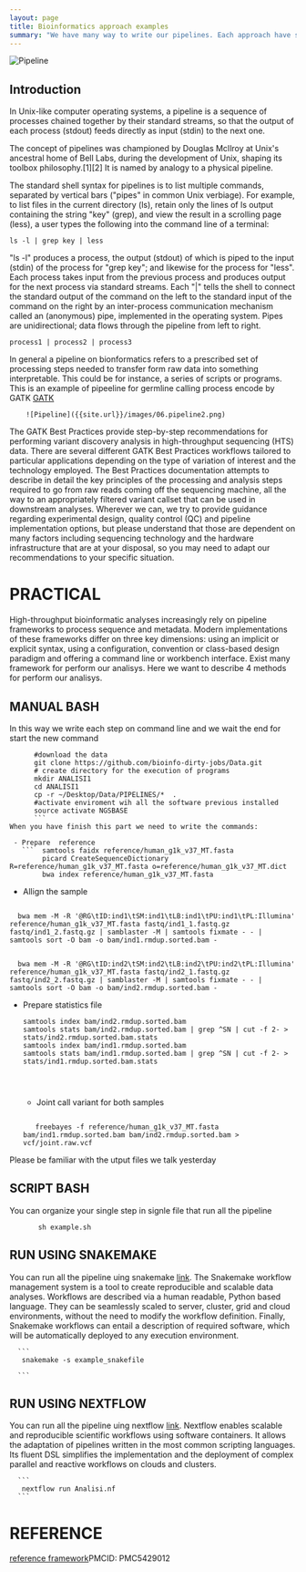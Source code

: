 ```yaml
---
layout: page
title: Bioinformatics approach examples
summary: "We have many way to write our pipelines. Each approach have some problems. We need to use take in mind what we need to do."
---
```


![Pipeline]({{site.url}}/images/pipeline.jpg)

## Introduction

In Unix-like computer operating systems, a pipeline is a sequence of processes chained together by their standard streams, so that the output of each process (stdout) feeds directly as input (stdin) to the next one.

The concept of pipelines was championed by Douglas McIlroy at Unix's ancestral home of Bell Labs, during the development of Unix, shaping its toolbox philosophy.[1][2] It is named by analogy to a physical pipeline.

The standard shell syntax for pipelines is to list multiple commands, separated by vertical bars ("pipes" in common Unix verbiage). For example, to list files in the current directory (ls), retain only the lines of ls output containing the string "key" (grep), and view the result in a scrolling page (less), a user types the following into the command line of a terminal:

  ```ls -l | grep key | less```

"ls -l" produces a process, the output (stdout) of which is piped to the input (stdin) of the process for "grep key"; and likewise for the process for "less". Each process takes input from the previous process and produces output for the next process via standard streams. Each "|" tells the shell to connect the standard output of the command on the left to the standard input of the command on the right by an inter-process communication mechanism called an (anonymous) pipe, implemented in the operating system. Pipes are unidirectional; data flows through the pipeline from left to right.

``` process1 | process2 | process3 ```



In general a pipeline on bionformatics  refers to a prescribed set of processing steps needed to transfer form raw data into something interpretable. This could be for instance, a series of scripts or programs. This is an example of pipeeline for  germline calling process encode by GATK [GATK](https://software.broadinstitute.org/gatk/best-practices/)


        ![Pipeline]({{site.url}}/images/06.pipeline2.png)

The GATK Best Practices provide step-by-step recommendations for performing variant discovery analysis in high-throughput sequencing (HTS) data. There are several different GATK Best Practices workflows tailored to particular applications depending on the type of variation of interest and the technology employed. The Best Practices documentation attempts to describe in detail the key principles of the processing and analysis steps required to go from raw reads coming off the sequencing machine, all the way to an appropriately filtered variant callset that can be used in downstream analyses. Wherever we can, we try to provide guidance regarding experimental design, quality control (QC) and pipeline implementation options, but please understand that those are dependent on many factors including sequencing technology and the hardware infrastructure that are at your disposal, so you may need to adapt our recommendations to your specific situation.

# PRACTICAL

High-throughput bioinformatic analyses increasingly rely on pipeline frameworks to process sequence and metadata. Modern implementations of these frameworks differ on three key dimensions: using an implicit or explicit syntax, using a configuration, convention or class-based design paradigm and offering a command line or workbench interface. Exist many framework for perform our analisys. Here we want to describe 4 methods for perform our analisys.

## MANUAL BASH
In this way we write each step on command line and we wait the end for start the new command

```   cd ~/Desktop/
      #download the data
      git clone https://github.com/bioinfo-dirty-jobs/Data.git
      # create directory for the execution of programs
      mkdir ANALISI1
      cd ANALISI1
      cp -r ~/Desktop/Data/PIPELINES/*  .
      #activate enviroment wih all the software previous installed
      source activate NGSBASE
      ```
When you have finish this part we need to write the commands:

 - Prepare  reference
   ```  samtools faidx reference/human_g1k_v37_MT.fasta 
        picard CreateSequenceDictionary R=reference/human_g1k_v37_MT.fasta o=reference/human_g1k_v37_MT.dict
        bwa index reference/human_g1k_v37_MT.fasta

   ```

- Allign the sample
```

  bwa mem -M -R '@RG\tID:ind1\tSM:ind1\tLB:ind1\tPU:ind1\tPL:Illumina' reference/human_g1k_v37_MT.fasta fastq/ind1_1.fastq.gz fastq/ind1_2.fastq.gz | samblaster -M | samtools fixmate - - | samtools sort -O bam -o bam/ind1.rmdup.sorted.bam -


  bwa mem -M -R '@RG\tID:ind2\tSM:ind2\tLB:ind2\tPU:ind2\tPL:Illumina' reference/human_g1k_v37_MT.fasta fastq/ind2_1.fastq.gz fastq/ind2_2.fastq.gz | samblaster -M | samtools fixmate - - | samtools sort -O bam -o bam/ind2.rmdup.sorted.bam -

```
- Prepare statistics file

  ```
  samtools index bam/ind2.rmdup.sorted.bam
  samtools stats bam/ind2.rmdup.sorted.bam | grep ^SN | cut -f 2- > stats/ind2.rmdup.sorted.bam.stats
  samtools index bam/ind1.rmdup.sorted.bam
  samtools stats bam/ind1.rmdup.sorted.bam | grep ^SN | cut -f 2- > stats/ind1.rmdup.sorted.bam.stats




  ```



  - Joint call variant for both samples


  ```

     freebayes -f reference/human_g1k_v37_MT.fasta bam/ind1.rmdup.sorted.bam bam/ind2.rmdup.sorted.bam > vcf/joint.raw.vcf

  ```

Please be familiar with the utput files we talk yesterday


## SCRIPT BASH

You can organize your single step in signle file that run all the  pipeline

   ```
          sh example.sh
   ```

## RUN USING SNAKEMAKE

You can run all the pipeline uing snakemake [link](https://snakemake.readthedocs.io/en/stable/).
The Snakemake workflow management system is a tool to create reproducible and scalable data analyses. Workflows are described via a human readable, Python based language. They can be seamlessly scaled to server, cluster, grid and cloud environments, without the need to modify the workflow definition. Finally, Snakemake workflows can entail a description of required software, which will be automatically deployed to any execution environment.

      ```
       snakemake -s example_snakefile

      ```





## RUN USING NEXTFLOW

You can run all the pipeline uing nextflow [link](https://www.nextflow.io/).
Nextflow enables scalable and reproducible scientific workflows using software containers. It allows the adaptation of pipelines written in the most common scripting languages. Its fluent DSL simplifies the implementation and the deployment of complex parallel and reactive workflows on clouds and clusters. 


      ```
       nextflow run Analisi.nf
      ```


# REFERENCE


[reference framework](https://www.ncbi.nlm.nih.gov/pmc/articles/PMC5429012/)PMCID: PMC5429012
